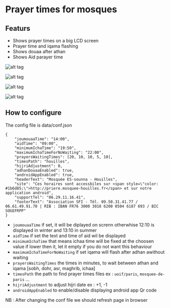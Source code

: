 # Prayer times for mosques ###

## Featurs

* Shows prayer times on a big LCD screen
* Prayer time and iqama flashing
* Shows douaa after athan
* Shows Aid parayer time

![alt tag](http://priere.mosquee-houilles.fr/img/screenshot-1.png)

![alt tag](http://priere.mosquee-houilles.fr/img/screenshot-2.jpg)

![alt tag](http://priere.mosquee-houilles.fr/img/screenshot-3.png)

![alt tag](http://priere.mosquee-houilles.fr/img/douaa-after-athan.jpg)

## How to configure

The config file is data/conf.json

```
{
    "joumouaaTime": "14:00",
    "aidTime": "09:00",
    "minimumIchaTime": "19:50",
    "maximumIchaTimeForNoWaiting": "22:00",
    "prayersWaitingTimes": [20, 10, 10, 5, 10],
    "timesPath": "houilles",
    "hijriAdjustment": 0,
    "adhanDouaaEnabled": true,
    "androidAppEnabled": true,
    "headerText": "Mosquée ES-sounna - Houilles",
    "site": "Ces horaires sont accessbiles sur <span style=\"color: #1b6d85;\">http://priere.mosquee-houilles.fr</span> et sur notre application android",
    "supportTel": "06.29.11.16.41",
    "footerText": "Association SFI - Tél. 09.50.31.41.77 / 06.61.49.91.70 | RIB : IBAN FR76 3000 3018 6200 0504 6187 693 / BIC SOGEFRPP"
}
```

* `joumouaaTime` if set, it will be diplayed on screnn otherwhise 12:10 is displayed in winter and 13:10 in summer
* `aidTime` if set the text and time of aid wil be displayed
* `minimumIchaTime` that means ichaa time will be fixed at the choosen value if lower then it, let it empty if you do not want this behaviour
* `maximumIchaTimeForNoWaiting` if set iqama will flash after adhan awithout waiting
* `prayersWaitingTimes` the times in minutes, to wait between athan and iqama [sobh, dohr, asr, maghrib, ichaa]
* `timesPath` the path to find prayer times files ex : `uoif/paris`, `mosquee-de-paris` ...
* `hijriAdjustment` to adjust hijri date ex : +1, -1
* `androidAppEnabled` to enable/disable displaying android app Qr code


NB : After changing the conf file we should refresh page in browser
